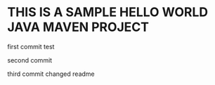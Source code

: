 # THIS IS A SAMPLE HELLO WORLD JAVA MAVEN PROJECT

first commit
test

second commit

third commit
changed readme

